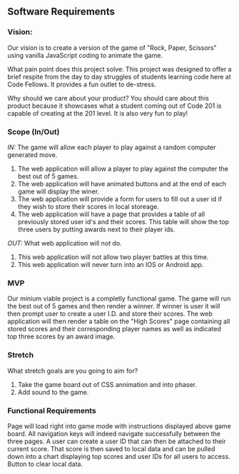 
## Software Requirements


### Vision:

Our vision is to create a version of the game of "Rock, Paper, Scissors" using vanilla JavaScript coding to animate the game. 

What pain point does this project solve:
This project was designed to offer a brief respite from the day to day struggles of students learning code here at Code Fellows. It provides a fun outlet to de-stress. 

Why should we care about your product?
You should care about this product because it showcases what a student coming out of Code 201 is capable of creating at the 201 level. It is also very fun to play!

### Scope (In/Out)

*IN:*  The game will allow each player to play against a random computer generated move.

1. The web application will allow a player to play against the computer the best out of 5 games.
2. The web application will have animated buttons and at the end of each game will display the winer.
3. The web application will provide a form for users to fill out a user id if they wish to store their scores in local storeage.
4. The web application will have a page that provides a table of all previously stored user id's and their scores. This table will show the top three users by putting awards next to their player ids.

*OUT:* What web application will _not_ do.

1. This web application will not allow two player battles at this time.
2. This web application will never turn into an IOS or Android app.

### MVP

Our minium viable project is a completly functional game. The game will run the best out of 5 games and then render a winner. If winner is user it will then prompt user to create a user I.D. and store their scores. The web application will then render a table on the "High Scores" page containing all stored scores and their corresponding player names as well as indicated top three scores by an award image.

### Stretch

What stretch goals are you going to aim for?
1. Take the game board out of CSS annimation and into phaser.
2. Add sound to the game.

### Functional Requirements

Page will load right into game mode with instructions displayed above game board.
All navigation keys will indeed navigate successfully between the three pages.
A user can create a user ID that can then be attached to their current score.
That score is then saved to local data and can be pulled down into a chart displaying top scores and user IDs for all users to access. Button to clear local data.

